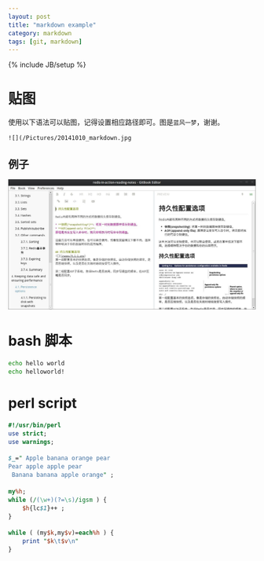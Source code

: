 ```yaml
---
layout: post
title: "markdown example"
category: markdown
tags: [git, markdown]
---
```

{% include JB/setup %}

# 贴图

使用以下语法可以贴图，记得设置相应路径即可。图是`蓝风一梦`，谢谢。

```
![](/Pictures/20141010_markdown.jpg
```

## 例子

![](/Pictures/20141010_markdown.jpg)

# bash 脚本
```bash
echo hello world
echo helloworld!
```

# perl script
```perl
#!/usr/bin/perl
use strict;
use warnings;

$_=" Apple banana orange pear
Pear apple apple pear
 Banana banana apple orange" ;

my%h;
while (/(\w+)(?=\s)/igsm ) {
    $h{lc$1}++ ;
}

while ( (my$k,my$v)=each%h ) {
    print "$k\t$v\n"
}
```
